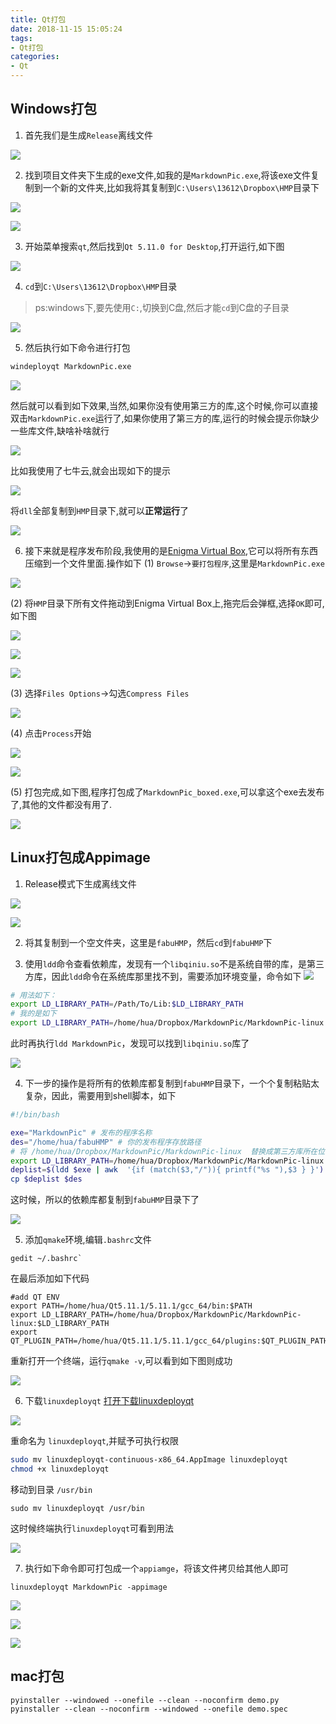 ```yaml
---
title: Qt打包
date: 2018-11-15 15:05:24
tags:
- Qt打包
categories:
- Qt
---
```



## Windows打包
1. 首先我们是生成`Release`离线文件

![](https://raw.githubusercontent.com/fengwenhua/ImageBed/master/1530156880.jpg)

2. 找到项目文件夹下生成的exe文件,如我的是`MarkdownPic.exe`,将该exe文件复制到一个新的文件夹,比如我将其复制到`C:\Users\13612\Dropbox\HMP`目录下
<!-- more -->
![](https://raw.githubusercontent.com/fengwenhua/ImageBed/master/1530157061.jpg)

![](https://raw.githubusercontent.com/fengwenhua/ImageBed/master/1530157143.jpg)

3. 开始菜单搜索`qt`,然后找到`Qt 5.11.0 for Desktop`,打开运行,如下图

![](https://raw.githubusercontent.com/fengwenhua/ImageBed/master/1530157277.jpg)

4. `cd`到`C:\Users\13612\Dropbox\HMP`目录
> ps:windows下,要先使用`C:`,切换到C盘,然后才能`cd`到C盘的子目录

![](https://raw.githubusercontent.com/fengwenhua/ImageBed/master/1530157766.jpg)

5. 然后执行如下命令进行打包
```cmd
windeployqt MarkdownPic.exe
```

![](https://raw.githubusercontent.com/fengwenhua/ImageBed/master/1530157915.jpg)

然后就可以看到如下效果,当然,如果你没有使用第三方的库,这个时候,你可以直接双击`MarkdownPic.exe`运行了,如果你使用了第三方的库,运行的时候会提示你缺少一些库文件,缺啥补啥就行

![](https://raw.githubusercontent.com/fengwenhua/ImageBed/master/1530157948.jpg)

比如我使用了七牛云,就会出现如下的提示

![](https://raw.githubusercontent.com/fengwenhua/ImageBed/master/1530158121.jpg)

将`dll`全部复制到`HMP`目录下,就可以**正常运行**了

![](https://raw.githubusercontent.com/fengwenhua/ImageBed/master/1530158241.jpg)

6. 接下来就是程序发布阶段,我使用的是[Enigma Virtual Box](http://enigmaprotector.com/assets/files/enigmavb.exe),它可以将所有东西压缩到一个文件里面.操作如下
(1) `Browse`->`要打包程序`,这里是`MarkdownPic.exe`

![](https://raw.githubusercontent.com/fengwenhua/ImageBed/master/1530158613.jpg)

(2) 将`HMP`目录下所有文件拖动到Enigma Virtual Box上,拖完后会弹框,选择`OK`即可,如下图

![](https://raw.githubusercontent.com/fengwenhua/ImageBed/master/1530158777.jpg)

![](https://raw.githubusercontent.com/fengwenhua/ImageBed/master/1530158795.jpg)

![](https://raw.githubusercontent.com/fengwenhua/ImageBed/master/1530158818.jpg)

(3) 选择`Files Options`->勾选`Compress Files`

![](https://raw.githubusercontent.com/fengwenhua/ImageBed/master/1530158877.jpg)

(4) 点击`Process`开始

![](https://raw.githubusercontent.com/fengwenhua/ImageBed/master/1530158923.jpg)

![](https://raw.githubusercontent.com/fengwenhua/ImageBed/master/1530158929.jpg)

(5) 打包完成,如下图,程序打包成了`MarkdownPic_boxed.exe`,可以拿这个exe去发布了,其他的文件都没有用了.

![](https://raw.githubusercontent.com/fengwenhua/ImageBed/master/1530158967.jpg)

## Linux打包成Appimage
1. Release模式下生成离线文件

![](https://raw.githubusercontent.com/fengwenhua/ImageBed/master/_1530165009.jpg)

![](https://raw.githubusercontent.com/fengwenhua/ImageBed/master/1530165094.jpg)

2. 将其复制到一个空文件夹，这里是`fabuHMP`，然后`cd`到`fabuHMP`下

3. 使用`ldd`命令查看依赖库，发现有一个`libqiniu.so`不是系统自带的库，是第三方库，因此`ldd`命令在系统库那里找不到，需要添加环境变量，命令如下
![](https://raw.githubusercontent.com/fengwenhua/ImageBed/master/_1530160436.jpg)

```bash
# 用法如下：
export LD_LIBRARY_PATH=/Path/To/Lib:$LD_LIBRARY_PATH
# 我的是如下
export LD_LIBRARY_PATH=/home/hua/Dropbox/MarkdownPic/MarkdownPic-linux:$LD_LIBRARY_PATH
```

此时再执行`ldd MarkdownPic`，发现可以找到`libqiniu.so`库了

![](https://raw.githubusercontent.com/fengwenhua/ImageBed/master/1530160735.jpg)

4. 下一步的操作是将所有的依赖库都复制到`fabuHMP`目录下，一个个复制粘贴太复杂，因此，需要用到shell脚本，如下
```bash
#!/bin/bash

exe="MarkdownPic" # 发布的程序名称
des="/home/hua/fabuHMP" # 你的发布程序存放路径
# 将 /home/hua/Dropbox/MarkdownPic/MarkdownPic-linux  替换成第三方库所在位置
export LD_LIBRARY_PATH=/home/hua/Dropbox/MarkdownPic/MarkdownPic-linux:$LD_LIBRARY_PATH
deplist=$(ldd $exe | awk  '{if (match($3,"/")){ printf("%s "),$3 } }')
cp $deplist $des
```

这时候，所以的依赖库都复制到`fabuHMP`目录下了

![](https://raw.githubusercontent.com/fengwenhua/ImageBed/master/1530162548.jpg)


5. 添加`qmake`环境,编辑`.bashrc`文件
```
gedit ~/.bashrc`
```
在最后添加如下代码
```
#add QT ENV
export PATH=/home/hua/Qt5.11.1/5.11.1/gcc_64/bin:$PATH
export LD_LIBRARY_PATH=/home/hua/Dropbox/MarkdownPic/MarkdownPic-linux:$LD_LIBRARY_PATH
export QT_PLUGIN_PATH=/home/hua/Qt5.11.1/5.11.1/gcc_64/plugins:$QT_PLUGIN_PATH
```
重新打开一个终端，运行`qmake -v`,可以看到如下图则成功

![](https://raw.githubusercontent.com/fengwenhua/ImageBed/master/1530164326.jpg)

6. 下载`linuxdeployqt`
[打开下载linuxdeployqt](https://github.com/probonopd/linuxdeployqt/releases)

![](https://raw.githubusercontent.com/fengwenhua/ImageBed/master/1530163077.jpg)

重命名为 `linuxdeployqt`,并赋予可执行权限
```bash
sudo mv linuxdeployqt-continuous-x86_64.AppImage linuxdeployqt
chmod +x linuxdeployqt
```

移动到目录 `/usr/bin`
```
sudo mv linuxdeployqt /usr/bin
```

这时候终端执行`linuxdeployqt`可看到用法

![](https://raw.githubusercontent.com/fengwenhua/ImageBed/master/1530163403.jpg)

7. 执行如下命令即可打包成一个`appiamge`，将该文件拷贝给其他人即可
```
linuxdeployqt MarkdownPic -appimage
```

![](https://raw.githubusercontent.com/fengwenhua/ImageBed/master/1530165268.jpg)

![](https://raw.githubusercontent.com/fengwenhua/ImageBed/master/1530165294.jpg)

![](https://raw.githubusercontent.com/fengwenhua/ImageBed/master/1530164727.jpg)

## mac打包
```
pyinstaller --windowed --onefile --clean --noconfirm demo.py
pyinstaller --clean --noconfirm --windowed --onefile demo.spec
```

